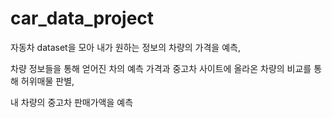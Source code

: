 # car_data_project
자동차 dataset을 모아 내가 원하는 정보의 차량의 가격을 예측,

차량 정보들을 통해 얻어진 차의 예측 가격과 중고차 사이트에 올라온 차량의 비교를  통해 허위매물 판별,

내 차량의 중고차 판매가액을 예측
